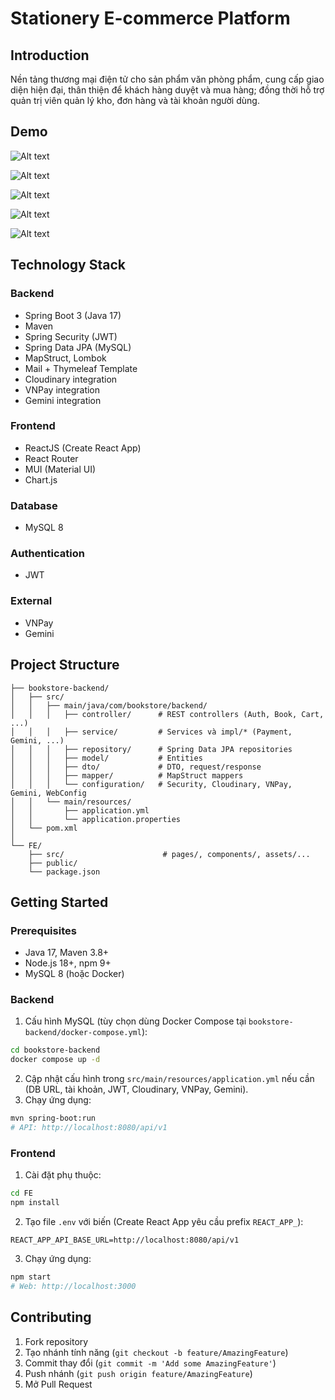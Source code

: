 # Stationery E-commerce Platform

## Introduction
Nền tảng thương mại điện tử cho sản phẩm văn phòng phẩm, cung cấp giao diện hiện đại, thân thiện để khách hàng duyệt và mua hàng; đồng thời hỗ trợ quản trị viên quản lý kho, đơn hàng và tài khoản người dùng.

## Demo
![Alt text](image/img.png)

![Alt text](image/img1.png)

![Alt text](image/img2.png)

![Alt text](image/img3.png)

![Alt text](image/img4.png)

## Technology Stack

### Backend
- Spring Boot 3 (Java 17)
- Maven
- Spring Security (JWT)
- Spring Data JPA (MySQL)
- MapStruct, Lombok
- Mail + Thymeleaf Template
- Cloudinary integration
- VNPay integration
- Gemini integration

### Frontend
- ReactJS (Create React App)
- React Router
- MUI (Material UI)
- Chart.js

### Database
- MySQL 8

### Authentication
- JWT

### External
- VNPay
- Gemini

## Project Structure
```
├── bookstore-backend/
│   ├── src/
│   │   ├── main/java/com/bookstore/backend/
│   │   │   ├── controller/      # REST controllers (Auth, Book, Cart, ...)
│   │   │   ├── service/         # Services và impl/* (Payment, Gemini, ...)
│   │   │   ├── repository/      # Spring Data JPA repositories
│   │   │   ├── model/           # Entities
│   │   │   ├── dto/             # DTO, request/response
│   │   │   ├── mapper/          # MapStruct mappers
│   │   │   └── configuration/   # Security, Cloudinary, VNPay, Gemini, WebConfig
│   │   └── main/resources/
│   │       ├── application.yml
│   │       └── application.properties
│   └── pom.xml
│
└── FE/
    ├── src/                      # pages/, components/, assets/...
    ├── public/
    └── package.json
```

## Getting Started

### Prerequisites
- Java 17, Maven 3.8+
- Node.js 18+, npm 9+
- MySQL 8 (hoặc Docker)

### Backend
1) Cấu hình MySQL (tùy chọn dùng Docker Compose tại `bookstore-backend/docker-compose.yml`):
```bash
cd bookstore-backend
docker compose up -d
```
2) Cập nhật cấu hình trong `src/main/resources/application.yml` nếu cần (DB URL, tài khoản, JWT, Cloudinary, VNPay, Gemini).
3) Chạy ứng dụng:
```bash
mvn spring-boot:run
# API: http://localhost:8080/api/v1
```

### Frontend
1) Cài đặt phụ thuộc:
```bash
cd FE
npm install
```
2) Tạo file `.env` với biến (Create React App yêu cầu prefix `REACT_APP_`):
```
REACT_APP_API_BASE_URL=http://localhost:8080/api/v1
```
3) Chạy ứng dụng:
```bash
npm start
# Web: http://localhost:3000
```

## Contributing
1. Fork repository
2. Tạo nhánh tính năng (`git checkout -b feature/AmazingFeature`)
3. Commit thay đổi (`git commit -m 'Add some AmazingFeature'`)
4. Push nhánh (`git push origin feature/AmazingFeature`)
5. Mở Pull Request

